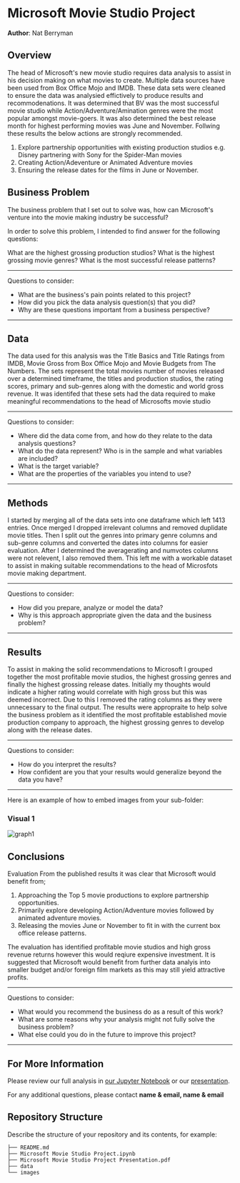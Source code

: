 # Microsoft Movie Studio Project

**Author**: Nat Berryman

## Overview

The head of Microsoft's new movie studio requires data analysis to assist in his decision making on what movies to create. Multiple data sources have been used from Box Office Mojo and IMDB. These data sets were cleaned to ensure the data was analysied effictively to produce results and recommodenations. It was determined that BV was the most successful movie studio while Action/Adventure/Amination genres were the most popular amongst movie-goers. It was also determined the best release month for highest performing movies was June and November. Follwing these results the below actions are strongly recommended.

1. Explore partnership opportunities with existing production studios e.g. Disney partnering with Sony for the Spider-Man movies
2. Creating Action/Adeventure or Animated Adventure movies
3. Ensuring the release dates for the films in June or November.

## Business Problem

The business problem that I set out to solve was, how can Microsoft's venture into the movie making industry be successful?

In order to solve this problem, I intended to find answer for the following questions:

What are the highest grossing production studios?
What is the highest grossing movie genres?
What is the most successful release patterns?

***
Questions to consider:
* What are the business's pain points related to this project?
* How did you pick the data analysis question(s) that you did?
* Why are these questions important from a business perspective?
***

## Data

The data used for this analysis was the Title Basics and Title Ratings from IMDB, Movie Gross from Box Office Mojo and Movie Budgets from The Numbers. The sets represent the total movies number of movies released over a determined timeframe, the titles and production studios, the rating scores, primary and sub-genres along with the domestic and world gross revenue. It was identifed that these sets had the data required to make meaningful recommendations to the head of Microsofts movie studio

***
Questions to consider:
* Where did the data come from, and how do they relate to the data analysis questions?
* What do the data represent? Who is in the sample and what variables are included?
* What is the target variable?
* What are the properties of the variables you intend to use?
***

## Methods

I started by merging all of the data sets into one dataframe which left 1413 entries. Once merged I dropped irrelevant columns and removed duplidate movie titles. Then I split out the genres into primary genre columns and sub-genre columns and converted the dates into columns for easier evaluation. After I determined the averagerating and numvotes columns were not relevent, I also removed them. This left me with a workable dataset to assist in making suitable recommendations to the head of Microsfots movie making department.

***
Questions to consider:
* How did you prepare, analyze or model the data?
* Why is this approach appropriate given the data and the business problem?
***

## Results

To assist in making the solid recommendations to Microsoft I grouped together the most profitable movie studios, the highest grossing genres and finally the highest grossing release dates. Initially my thoughts would indicate a higher rating would correlate with high gross but this was deemed incorrect. Due to this I removed the rating columns as they were unnecessary to the final output. The results were appropraite to help solve the business problem as it identified the most profitable established movie production company to approach, the highest grossing genres to develop along with the release dates.

***
Questions to consider:
* How do you interpret the results?
* How confident are you that your results would generalize beyond the data you have?
***

Here is an example of how to embed images from your sub-folder:

### Visual 1
![graph1](./images/viz1.png)

## Conclusions

Evaluation
From the published results it was clear that Microsoft would benefit from;

1. Approaching the Top 5 movie productions to explore partnership opportunities.
2. Primarily explore developing Action/Adventure movies followed by animated adventure movies.
3. Releasing the movies June or November to fit in with the current box office release patterns.

The evaluation has identified profitable movie studios and high gross revenue returns however this would reqiure expensive investment. It is suggested that Microsoft would benefit from further data analyis into smaller budget and/or foreign film markets as this may still yield attractive profits.

***
Questions to consider:
* What would you recommend the business do as a result of this work?
* What are some reasons why your analysis might not fully solve the business problem?
* What else could you do in the future to improve this project?
***

## For More Information

Please review our full analysis in [our Jupyter Notebook](./dsc-phase1-project-template.ipynb) or our [presentation](./DS_Project_Presentation.pdf).

For any additional questions, please contact **name & email, name & email**

## Repository Structure

Describe the structure of your repository and its contents, for example:

```
├── README.md
├── Microsoft Movie Studio Project.ipynb
├── Microsoft Movie Studio Project Presentation.pdf
├── data
└── images
```
